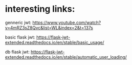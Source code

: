 # interesting links:

genneric jwt:
https://www.youtube.com/watch?v=4mRZ3sZ8Qvc&list=WL&index=2&t=137s

basic flask jwt:
https://flask-jwt-extended.readthedocs.io/en/stable/basic_usage/

db flask jwt:
https://flask-jwt-extended.readthedocs.io/en/stable/automatic_user_loading/

